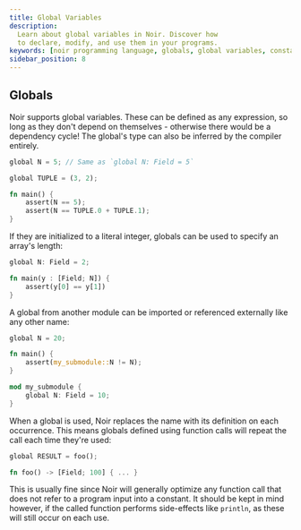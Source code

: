 ```yaml
---
title: Global Variables
description:
  Learn about global variables in Noir. Discover how
  to declare, modify, and use them in your programs.
keywords: [noir programming language, globals, global variables, constants]
sidebar_position: 8
---
```


## Globals

Noir supports global variables. These can be defined as any expression, so long
as they don't depend on themselves - otherwise there would be a dependency cycle!
The global's type can also be inferred by the compiler entirely.

```rust
global N = 5; // Same as `global N: Field = 5`

global TUPLE = (3, 2);

fn main() {
    assert(N == 5);
    assert(N == TUPLE.0 + TUPLE.1);
}
```

If they are initialized to a literal integer, globals can be used to specify an array's length:

```rust
global N: Field = 2;

fn main(y : [Field; N]) {
    assert(y[0] == y[1])
}
```

A global from another module can be imported or referenced externally like any other name:

```rust
global N = 20;

fn main() {
    assert(my_submodule::N != N);
}

mod my_submodule {
    global N: Field = 10;
}
```

When a global is used, Noir replaces the name with its definition on each occurrence.
This means globals defined using function calls will repeat the call each time they're used:

```rust
global RESULT = foo();

fn foo() -> [Field; 100] { ... }
```

This is usually fine since Noir will generally optimize any function call that does not
refer to a program input into a constant. It should be kept in mind however, if the called
function performs side-effects like `println`, as these will still occur on each use.
